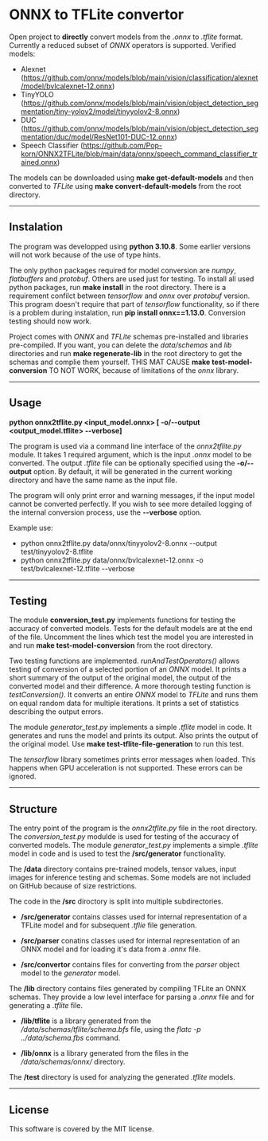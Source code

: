 # ONNX to TFLite convertor

Open project to **directly** convert models from the *.onnx* to *.tflite* format. Currently a reduced subset of *ONNX* operators is supported.
Verified models:

* Alexnet (https://github.com/onnx/models/blob/main/vision/classification/alexnet/model/bvlcalexnet-12.onnx)
* TinyYOLO (https://github.com/onnx/models/blob/main/vision/object_detection_segmentation/tiny-yolov2/model/tinyyolov2-8.onnx)
* DUC (https://github.com/onnx/models/blob/main/vision/object_detection_segmentation/duc/model/ResNet101-DUC-12.onnx)
* Speech Classifier (https://github.com/Pop-korn/ONNX2TFLite/blob/main/data/onnx/speech_command_classifier_trained.onnx)

The models can be downloaded using **make get-default-models** and then converted to *TFLite* using **make convert-default-models** from the root directory.

---

## Instalation

The program was developped using **python 3.10.8**. Some earlier versions will not work because of the use of type hints.

The only python packages required for model conversion are *numpy*, *flatbuffers* and *protobuf*. Others are used just for testing. To install all used python packages, run **make install** in the root directory. There is a requirement confilct between *tensorflow* and *onnx* over *protobuf* version. This program doesn't require that part of *tensorflow* functionality, so if there is a problem during instalation, run **pip install onnx==1.13.0**. Conversion testing should now work.

Project comes with *ONNX* and *TFLite* schemas pre-installed and libraries pre-compiled. If you want, you can delete the *data/schemas* and *lib* directories and run **make regenerate-lib**  in the root directory to get the schemas and complie them yourself. THIS MAT CAUSE **make test-model-conversion** TO NOT WORK, because of limitations of the *onnx* library.

---

## Usage

**python onnx2tflite.py <input_model.onnx> [ -o/--output <output_model.tflite> --verbose]**

The program is used via a command line interface of the *onnx2tflite.py* module. It takes 1 required argument, which is the input *.onnx* model to be converted. The output *.tflite* file can be optionally specified using the **-o/--output** option. By default, it will be generated in the current working directory and have the same name as the input file. 

The program will only print error and warning messages, if the input model cannot be converted perfectly. If you wish to see more detailed logging of the internal conversion process, use the **--verbose** option.

Example use:
* python onnx2tflite.py data/onnx/tinyyolov2-8.onnx --output test/tinyyolov2-8.tflite
* python onnx2tflite.py data/onnx/bvlcalexnet-12.onnx -o test/bvlcalexnet-12.tflite --verbose


---

## Testing

The module **conversion_test.py** implements functions for testing the accuracy of converted models. Tests for the default models are at the end of the file. Uncomment the lines which test the model you are interested in and run **make test-model-conversion** from the root directory.

Two testing functions are implemented. *runAndTestOperators()* allows testing of conversion of a selected portion of an *ONNX* model. It prints a short summary of the output of the original model, the output of the converted model and their difference. A more thorough testing function is *testConversion()*. It converts an entire *ONNX* model to *TFLite* and runs them on equal random data for multiple iterations. It prints a set of statistics describing the output errors.

The module *generator_test.py* implements a simple *.tflite* model in code. It generates and runs the model and prints its output. Also prints the output of the original model. Use **make test-tflite-file-generation** to run this test.

The *tensorflow* library sometimes prints error messages when loaded. This happens when GPU acceleration is not supported. These errors can be ignored.

---

## Structure
The entry point of the program is the *onnx2tflite.py* file in the root directory. 
The *conversion_test.py* modulde is used for testing of the accuracy of converted models.
The module *generator_test.py* implements a simple *.tflite* model in code and is used to test the **/src/generator** functionality.

The **/data** directory contains pre-trained models, tensor values, input images for inference testing and schemas. Some models are not included on GitHub because of size restrictions.


The code in the **/src** diroctory is split into multiple subdirectories.

* **/src/generator** contains classes used for internal representation of a TFLite model and for subsequent *.tflie* file generation.

* **/src/parser** conatins classes used for internal representation of an ONNX model and for loading it's data from a *.onnx* file.

* **/src/convertor** contains files for converting from the *parser* object model to the *generator* model.

The **/lib** directory contains files generated by compiling TFLite an ONNX schemas. They provide a low level interface for parsing a *.onnx* file and for generating a *.tflite* file.

* **/lib/tflite** is a library generated from the */data/schemas/tflite/schema.bfs* file, using the *flatc -p ../data/schema.fbs* command.

* **/lib/onnx** is a library generated from the files in the */data/schemas/onnx/* directory.

The **/test** directory is used for analyzing the generated *.tflite* models.

___

## License

This software is covered by the MIT license.
